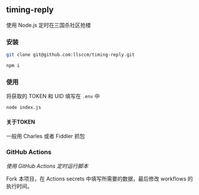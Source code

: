 ## timing-reply
使用 Node.js 定时在三国杀社区抢楼

### 安装
```bash
git clone git@github.com:llsccm/timing-reply.git

npm i

```
### 使用
将获取的 TOKEN 和 UID 填写在 `.env` 中
```bash
node index.js
```

#### 关于TOKEN

一般用 Charles 或者 Fiddler 抓包

### GitHub Actions

*使用 GitHub Actions 定时运行脚本*

Fork 本项目，在 Actions secrets 中填写所需要的数据，最后修改 workflows 的执行时间。

